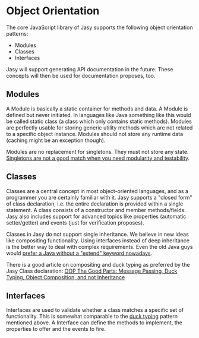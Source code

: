 Object Orientation
==================

The core JavaScript library of Jasy supports the following object orientation patterns:

* Modules
* Classes
* Interfaces

Jasy will support generating API documentation in the future. These concepts will then be used for documentation proposes, too.

Modules
-------

A Module is basically a static container for methods and data. A Module is defined but never initiated. In languages like Java something like this would be called static class (a class which only contains static methods). Modules are perfectly usable for storing generic utility methods which are not related to a specific object instance. Modules should not store any runtime data (caching might be an exception though).

Modules are no replacement for singletons. They must not store any state. [Singletons are not a good match when you need modularity and testability](http://blogs.msdn.com/b/scottdensmore/archive/2004/05/25/140827.aspx).


Classes
-------

Classes are a central concept in most object-oriented languages, and as a programmer you are certainly familiar with it. Jasy supports a "closed form" of class declaration, i.e. the entire declaration is provided within a single statement. A class consists of a constructor and member methods/fields. Jasy also includes support for advanced topics like properties (automatic setter/getter) and events (just for verification proposes).

Classes in Jasy do not support single inheritance. We believe in new ideas like compositing functionality. Using interfaces instead of deep inheritance is the better way to deal with complex requirements. Even the old Java guys would [prefer a Java without a "extend" keyword nowadays](http://www.javaworld.com/cgi-bin/mailto/x_java.cgi?pagetosend=/export/home/httpd/javaworld/javaworld/jw-08-2003/jw-0801-toolbox.html&pagename=/javaworld/jw-08-2003/jw-0801-toolbox.html&pageurl=http://www.javaworld.com/javaworld/jw-08-2003/jw-0801-toolbox.html&site=jw_core). 

There is a good article on compositing and duck typing as preferred by the Jasy Class declaration: [OOP The Good Parts: Message Passing, Duck Typing, Object Composition, and not Inheritance](http://fitzgeraldnick.com/weblog/39/)


Interfaces
----------

Interfaces are used to validate whether a class matches a specific set of functionality. This is somewhat comparable to the [duck typing](http://en.wikipedia.org/wiki/Duck_typing) pattern mentioned above. A Interface can define the methods to implement, the properties to offer and the events to fire. 
